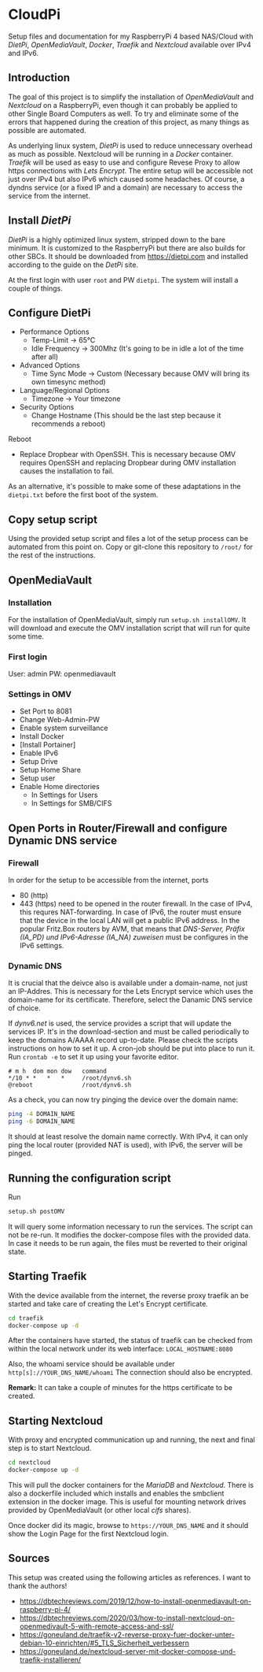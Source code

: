 # CloudPi
Setup files and documentation for my RaspberryPi 4 based NAS/Cloud with _DietPi_, _OpenMediaVault_, _Docker_, _Traefik_ and _Nextcloud_ available over IPv4 and IPv6.


## Introduction
The goal of this project is to simplify the installation of _OpenMediaVault_ and _Nextcloud_ on a RaspberryPi, even though it can probably be applied to other Single Board Computers as well. 
To try and eliminate some of the errors that happened during the creation of this project, as many things as possible are automated.

As underlying linux system, _DietPi_ is used to reduce unnecessary overhead as much as possible.
Nextcloud will be running in a _Docker_ container.
_Traefik_ will be used as easy to use and configure Revese Proxy to allow https connections with _Lets Encrypt_.
The entire setup will be accessible not just over IPv4 but also IPv6 which caused some headaches.
Of course, a dyndns service (or a fixed IP and a domain) are necessary to access the service from the internet.


## Install _DietPi_

_DietPi_ is a highly optimized linux system, stripped down to the bare minimum.
It is customized to the RaspberryPi but there are also builds for other SBCs.
It should be downloaded from https://dietpi.com and installed according to the guide on the _DetPi_ site.

At the first login with user `root` and PW `dietpi`.
The system will install a couple of things.


## Configure DietPi
* Performance Options
  * Temp-Limit -> 65°C
  * Idle Frequency -> 300Mhz (It's going to be in idle a lot of the time after all)
* Advanced Options
  * Time Sync Mode -> Custom (Necessary because OMV will bring its own timesync method)
* Language/Regional Options
  * Timezone -> Your timezone
* Security Options
  * Change Hostname (This should be the last step because it recommends a reboot)

Reboot

* Replace Dropbear with OpenSSH. This is necessary because OMV requires OpenSSH and replacing Dropbear during OMV installation causes the installation to fail.

As an alternative, it's possible to make some of these adaptations in the `dietpi.txt` before the first boot of the system.

## Copy setup script
Using the provided setup script and files a lot of the setup process can be automated from this point on.
Copy or git-clone this repository to `/root/` for the rest of the instructions.

## OpenMediaVault
### Installation
For the installation of OpenMediaVault, simply run `setup.sh installOMV`. It will download and execute the OMV installation script that will run for quite some time.

### First login
User: admin
PW: openmediavault


### Settings in OMV
* Set Port to 8081
* Change Web-Admin-PW
* Enable system surveillance
* Install Docker
* [Install Portainer]
* Enable IPv6
* Setup Drive
* Setup Home Share
* Setup user
* Enable Home directories
  * In Settings for Users
  * In Settings for SMB/CIFS



## Open Ports in Router/Firewall and configure Dynamic DNS service
### Firewall
In order for the setup to be accessible from the internet, ports
* 80 (http)
* 443 (https)
need to be opened in the router firewall.
In the case of IPv4, this requres NAT-forwarding.
In case of IPv6, the router must ensure that the device in the local LAN will get a public IPv6 address.
In the popular Fritz.Box routers by AVM, that means that _DNS-Server, Präfix (IA_PD) und IPv6-Adresse (IA_NA) zuweisen_ must be configures in the IPv6 settings.

### Dynamic DNS
It is crucial that the deivce also is available under a domain-name, not just an IP-Addres.
This is necessary for the Lets Encrypt service which uses the domain-name for its certificate.
Therefore, select the Danamic DNS service of choice.

If _dynv6.net_ is used, the service provides a script that will update the services IP.
It's in the download-section and must be called periodically to keep the domains A/AAAA record up-to-date.
Please check the scripts instructions on how to set it up.
A cron-job should be put into place to run it.
Run `crontab -e` to set it up using your favorite editor.

    # m h  dom mon dow   command
    */10 * *   *   *     /root/dynv6.sh
    @reboot              /root/dynv6.sh


As a check, you can now try pinging the device over the domain name:

```sh
ping -4 DOMAIN_NAME
ping -6 DOMAIN_NAME
 ```

It should at least resolve the domain name correctly.
With IPv4, it can only ping the local router (provided NAT is used), with IPv6, the server will be pinged.

## Running the configuration script
Run
```sh
setup.sh postOMV
```
It will query some information necessary to run the services.
The script can not be re-run.
It modifies the docker-compose files with the provided data.
In case it needs to be run again, the files must be reverted to their original state.

## Starting Traefik
With the device available from the internet, the reverse proxy traefik an be started and take care of creating the Let's Encrypt certificate.
 
 ```sh
cd traefik
docker-compose up -d
```

After the containers have started, the status of traefik can be checked from within the local network under its web interface: `LOCAL_HOSTNAME:8080`

Also, the whoami service should be available under `http[s]://YOUR_DNS_NAME/whoami`
The connection should also be encrypted.

**Remark:** It can take a couple of minutes for the https certificate to be created.

## Starting Nextcloud
With proxy and encrypted communication up and running, the next and final step is to start Nextcloud.
```sh
cd nextcloud
docker-compose up -d
```

This will pull the docker containers for the _MariaDB_ and _Nextcloud_.
There is also a dockerfile included which installs and enables the smbclient extension in the docker image.
This is useful for mounting network drives provided by OpenMediaVault (or other local _cifs_ shares).

Once docker did its magic, browse to `https://YOUR_DNS_NAME` and it should show the Login Page for the first Nextcloud login.


## Sources
This setup was created using the following articles as references. I want to thank the authors!

* https://dbtechreviews.com/2019/12/how-to-install-openmediavault-on-raspberry-pi-4/
* https://dbtechreviews.com/2020/03/how-to-install-nextcloud-on-openmedivault-5-with-remote-access-and-ssl/
* https://goneuland.de/traefik-v2-reverse-proxy-fuer-docker-unter-debian-10-einrichten/#5_TLS_Sicherheit_verbessern
* https://goneuland.de/nextcloud-server-mit-docker-compose-und-traefik-installieren/